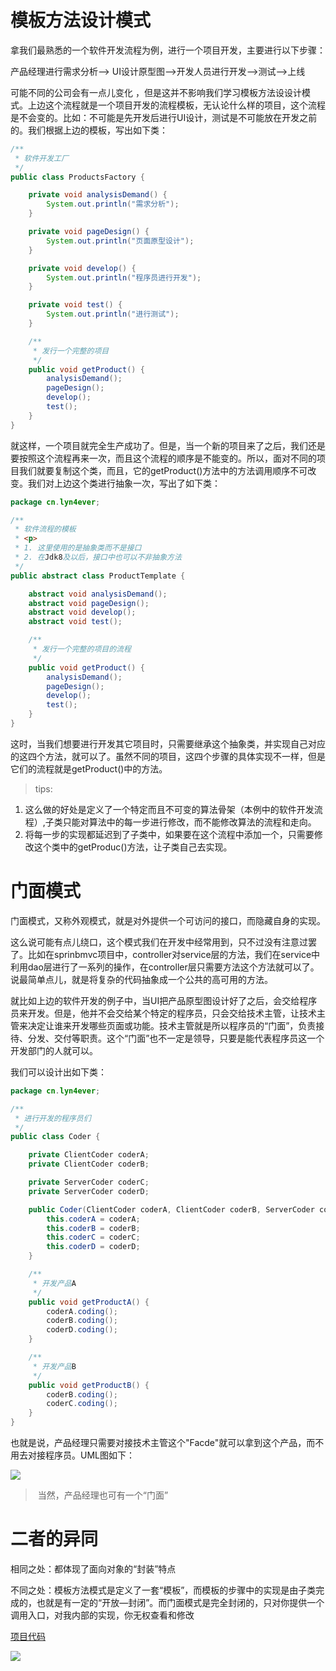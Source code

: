 #	模板方法设计模式

拿我们最熟悉的一个软件开发流程为例，进行一个项目开发，主要进行以下步骤：

产品经理进行需求分析——> UI设计原型图——>开发人员进行开发——>测试——>上线

可能不同的公司会有一点儿变化 ，但是这并不影响我们学习模板方法设设计模式。上边这个流程就是一个项目开发的流程模板，无认论什么样的项目，这个流程是不会变的。比如：不可能是先开发后进行UI设计，测试是不可能放在开发之前的。我们根据上边的模板，写出如下类：

```java
/**
 * 软件开发工厂
 */
public class ProductsFactory {

    private void analysisDemand() {
        System.out.println("需求分析");
    }

    private void pageDesign() {
        System.out.println("页面原型设计");
    }

    private void develop() {
        System.out.println("程序员进行开发");
    }

    private void test() {
        System.out.println("进行测试");
    }

    /**
     * 发行一个完整的项目
     */
    public void getProduct() {
        analysisDemand();
        pageDesign();
        develop();
        test();
    }
}
```

就这样，一个项目就完全生产成功了。但是，当一个新的项目来了之后，我们还是要按照这个流程再来一次，而且这个流程的顺序是不能变的。所以，面对不同的项目我们就要复制这个类，而且，它的getProduct()方法中的方法调用顺序不可改变。我们对上边这个类进行抽象一次，写出了如下类：

```java
package cn.lyn4ever;

/**
 * 软件流程的模板
 * <p>
 * 1. 这里使用的是抽象类而不是接口
 * 2. 在Jdk8及以后，接口中也可以不非抽象方法
 */
public abstract class ProductTemplate {

    abstract void analysisDemand();
    abstract void pageDesign();
    abstract void develop();
    abstract void test();

    /**
     * 发行一个完整的项目的流程
     */
    public void getProduct() {
        analysisDemand();
        pageDesign();
        develop();
        test();
    }
}
```

这时，当我们想要进行开发其它项目时，只需要继承这个抽象类，并实现自己对应的这四个方法，就可以了。虽然不同的项目，这四个步骤的具体实现不一样，但是它们的流程就是getProduct()中的方法。

> tips:

1. 这么做的好处是定义了一个特定而且不可变的算法骨架（本例中的软件开发流程）,子类只能对算法中的每一步进行修改，而不能修改算法的流程和走向。
2. 将每一步的实现都延迟到了子类中，如果要在这个流程中添加一个，只需要修改这个类中的getProduc()方法，让子类自己去实现。



# 门面模式

门面模式，又称外观模式，就是对外提供一个可访问的接口，而隐藏自身的实现。

这么说可能有点儿绕口，这个模式我们在开发中经常用到，只不过没有注意过罢了。比如在sprinbmvc项目中，controller对service层的方法，我们在service中利用dao层进行了一系列的操作，在controller层只需要方法这个方法就可以了。说最简单点儿，就是将复杂的代码抽象成一个公共的高可用的方法。

就比如上边的软件开发的例子中，当UI把产品原型图设计好了之后，会交给程序员来开发。但是，他并不会交给某个特定的程序员，只会交给技术主管，让技术主管来决定让谁来开发哪些页面或功能。技术主管就是所以程序员的“门面”，负责接待、分发、交付等职责。这个“门面”也不一定是领导，只要是能代表程序员这一个开发部门的人就可以。

我们可以设计出如下类：

```java
package cn.lyn4ever;

/**
 * 进行开发的程序员们
 */
public class Coder {

    private ClientCoder coderA;
    private ClientCoder coderB;

    private ServerCoder coderC;
    private ServerCoder coderD;

    public Coder(ClientCoder coderA, ClientCoder coderB, ServerCoder coderC, ServerCoder coderD) {
        this.coderA = coderA;
        this.coderB = coderB;
        this.coderC = coderC;
        this.coderD = coderD;
    }

    /**
     * 开发产品A
     */
    public void getProductA() {
        coderA.coding();
        coderB.coding();
        coderD.coding();
    }

    /**
     * 开发产品B
     */
    public void getProductB() {
        coderB.coding();
        coderC.coding();
    }
}
```

也就是说，产品经理只需要对接技术主管这个"Facde"就可以拿到这个产品，而不用去对接程序员。UML图如下：

![](https://gitee.com/lyn4ever/picgo-img/raw/master/img/20200220042904.png)

> ​	当然，产品经理也可有一个“门面”



#	二者的异同

相同之处：都体现了面向对象的“封装”特点

不同之处：模板方法模式是定义了一套“模板”，而模板的步骤中的实现是由子类完成的，也就是有一定的“开放—封闭”。而门面模式是完全封闭的，只对你提供一个调用入口，对我内部的实现，你无权查看和修改

[项目代码]()

![](https://lyn4ever.gitee.io/img/wx/gzh2.png)

